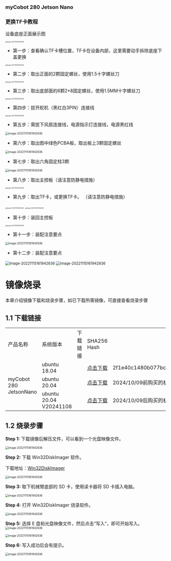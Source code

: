 ### **myCobot 280 Jetson Nano**

### **更换TF卡教程**

设备底座正面展示图

<img src="../../../resource\3-FunctionsAndApplications\5.BasicFunction\5.4-TFcard/3.5.4-1.png" alt="image-20221115161942636" style="zoom: 30%;" />


- 第一步：查看确认TF卡槽位置，TF卡在设备内部，这里需要动手拆除底座下盖更换

<img src="../../../resource\3-FunctionsAndApplications\5.BasicFunction\5.4-TFcard/3.5.4-1.1.png" alt="image-20221115161942636" style="zoom: 30%;" />


- 第二步：取出正面的2颗固定螺丝，使用1.5十字螺丝刀

<img src="../../../resource\3-FunctionsAndApplications\5.BasicFunction\5.4-TFcard/3.5.4-2.png" alt="image-20221115161942636" style="zoom: 30%;" />



- 第三步：取出底部面的6颗2*8固定螺丝，使用1.5MM十字螺丝刀

<img src="../../../resource\3-FunctionsAndApplications\5.BasicFunction\5.4-TFcard/3.5.4-3.png" alt="image-20221115161942636" style="zoom: 30%;" />

- 第四步：拔开舵机（黑红白3PIN）连接线

<img src="../../../resource\3-FunctionsAndApplications\5.BasicFunction\5.4-TFcard/3.5.4-4.png" alt="image-20221115161942636" style="zoom: 30%;" />


- 第五步：需拔下风扇连接线，电源指示灯连接线，电源黑红线

<img src="../../../resource\3-FunctionsAndApplications\5.BasicFunction\5.4-TFcard/3.5.4-5.png" alt="image-20221115161942636" style="zoom: 60%;" />

- 第六步：取出图中绿色PCBA板，取出板上3颗固定螺丝


<img src="../../../resource\3-FunctionsAndApplications\5.BasicFunction\5.4-TFcard/3.5.4-6.png" alt="image-20221115161942636" style="zoom: 60%;" />


- 第七步：取出六角固定柱3颗

<img src="../../../resource\3-FunctionsAndApplications\5.BasicFunction\5.4-TFcard/3.5.4-7.png" alt="image-20221115161942636" style="zoom: 60%;" />


- 第八步：取出主控板（请注意防静电措施）

<img src="../../../resource\3-FunctionsAndApplications\5.BasicFunction\5.4-TFcard/3.5.4-8.png" alt="image-20221115161942636" style="zoom: 30%;" />


- 第九步：取出TF卡，或更换TF卡。 （请注意防静电措施）


<img src="../../../resource\3-FunctionsAndApplications\5.BasicFunction\5.4-TFcard/3.5.4-9.1.png" alt="image-20221115161942636" style="zoom: 30%;" />

<img src="../../../resource\3-FunctionsAndApplications\5.BasicFunction\5.4-TFcard/3.5.4-9.2.png" alt="image-20221115161942636" style="zoom: 30%;" />


- 第十步：装回主控板

<img src="../../../resource\3-FunctionsAndApplications\5.BasicFunction\5.4-TFcard/3.5.4-10.png" alt="image-20221115161942636" style="zoom: 30%;" />


- 第十一步：装配注意要点

<img src="../../../resource\3-FunctionsAndApplications\5.BasicFunction\5.4-TFcard/3.5.4-11.png" alt="image-20221115161942636" style="zoom: 60%;" />

- 第十二步：装配注意要点

<img src="../../../resource\3-FunctionsAndApplications\5.BasicFunction\5.4-TFcard/3.5.4-12.1.png" alt="image-20221115161942636" style="zoom: 80%;" />

<img src="../../../resource\3-FunctionsAndApplications\5.BasicFunction\5.4-TFcard/3.5.4-12.2.png" alt="image-20221115161942636" style="zoom: 80%;" />  

# 镜像烧录

本章介绍镜像下载和烧录步骤，如已下载所需镜像，可直接查看烧录步骤

## 1.1 下载链接

<table>
<tr>
	<td>产品名称</td>
    <td>系统版本</td>
    <td>下载链接</td>
    <td>SHA256 Hash</td>
</tr>

<tr>
        <td rowspan='3'>myCobot 280 JetsonNano</td>
        <td>ubuntu 18.04</td>
        <td style="white-space: nowrap;">
        <td>
            <a href="https://download-elephantrobotics.oss-cn-shenzhen.aliyuncs.com/Product_software/iMage-ISO/myCobot-280JetsonNano/myCobot_280_Jetsonnano_V221101-shrink.zip">点击下载</a>
        </td>
        <td>2f1e40c1480b077bcc83abd3b79ac175f25d21e9cc344a014636167ee2eb087c</td>
    </tr>
    <tr>
        <td>ubuntu 20.04</td>
        <td style="white-space: nowrap;">
        <td><a href="https://download-elephantrobotics.oss-cn-shenzhen.aliyuncs.com/Product_software/iMage-ISO/myCobot-280JetsonNano/myCobot_280_ubuntu_V20231023_20.04JN_aarch64_shrunk.img.gz">点击下载</a>
        </td>
        <td>2024/10/09前购买的机器请烧录此镜像系统</td>
    </tr>
    <tr>
        <td>ubuntu 20.04 V20241108</td>
        <td style="white-space: nowrap;">
        <td><a href="https://download.elephantrobotics.com/Product_software/iMage-ISO/myCobot-280JetsonNano/myCobot_280_ubuntu_V20241108_20.04JN_aarch64.tar.gz">点击下载</a>
        </td>
        <td>2024/10/09后购买的机器请烧录此镜像系统</td>
        <tr>
        
    
</tr>
</table>


## 1.2 烧录步骤

**Step 1:** 下载镜像后解压文件，可以看到一个光盘映像文件。

<img src="../../../resource\3-FunctionsAndApplications\5.BasicFunction\5.4-TFcard/1.png" alt="image-20221115161942636" style="zoom: 60%;" />

**Step 2:** 下载 Win32DiskImager 软件。

下载地址：[Win32DiskImager](https://sourceforge.net/projects/win32diskimager/)

<img src="../../../resource\3-FunctionsAndApplications\5.BasicFunction\5.4-TFcard/2.png" alt="image-20221115161942636" style="zoom: 60%;" />

**Step 3:** 取下机械臂底部的 SD 卡，使用读卡器将 SD 卡插入电脑。

<img src="../../../resource\3-FunctionsAndApplications\5.BasicFunction\5.4-TFcard/3.png" alt="image-20221115161942636" style="zoom: 60%;" />

**Step 4:** 打开 Win32DiskImager 烧录软件。

<img src="../../../resource\3-FunctionsAndApplications\5.BasicFunction\5.4-TFcard/4.png" alt="image-20221115161942636" style="zoom: 60%;" />

**Step 5:** 选择 E 盘和光盘映像文件，然后点击“写入”，即可开始写入。
<img src="../../../resource\3-FunctionsAndApplications\5.BasicFunction\5.4-TFcard/5.png" alt="image-20221115161942636" style="zoom: 60%;" />

<img src="../../../resource\3-FunctionsAndApplications\5.BasicFunction\5.4-TFcard/6.png" alt="image-20221115161942636" style="zoom: 60%;" />

**Step 6:** 写入成功后会有提示。

<img src="../../../resource\3-FunctionsAndApplications\5.BasicFunction\5.4-TFcard/7.png" alt="image-20221115161942636" style="zoom: 60%;" />

